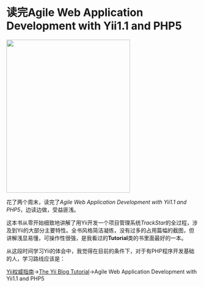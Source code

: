 # 读完Agile Web Application Development with Yii1.1 and PHP5

<p><a href="http://picasaweb.google.com/lh/photo/UbKjF4vtCfgJnNA1L7g04w?feat=embedwebsite"><img src="http://lh6.ggpht.com/_ceUJ_lBTHzc/TT1ktv2GLvI/AAAAAAAABjA/MIM7i3CQjxk/s400/cover.jpg" height="400" width="324" /></a></p>

<p>花了两个周末，读完了<em>Agile Web Application Development with Yii1.1 and PHP5</em>，边读边做，受益匪浅。</p>

<p>这本书从零开始细致地讲解了用Yii开发一个项目管理系统<em>TrackStar</em>的全过程，涉及到Yii的大部分主要特性。全书风格简洁凝练，没有过多的占用篇幅的截图，但讲解浅显易懂，可操作性很强，是我看过的<strong>Tutorial</strong>类的书里面最好的一本。</p>

<p>从这段时间学习Yii的体会中，我觉得在目前的条件下，对于有PHP程序开发基础的人，学习路线应该是：</p>

<p><a href="http://www.yiiframework.com/doc/guide/">Yii权威指南</a>→<a href="http://www.yiiframework.com/doc/blog/">The Yii Blog Tutorial</a>→Agile Web Application Development with Yii1.1 and PHP5</p>

